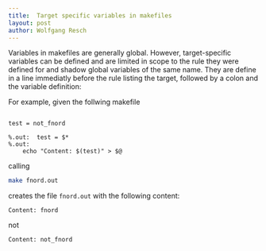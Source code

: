 ```yaml
---
title:  Target specific variables in makefiles
layout: post
author: Wolfgang Resch
---
```


Variables in makefiles are generally global.  However, target-specific
variables can be defined and are limited in scope to the rule they
were defined for and shadow global variables of the same name.  They
are define in a line immediatly before the rule listing the target,
followed by a colon and the variable definition:

For example, given the follwing makefile

```make

test = not_fnord

%.out:  test = $*
%.out: 
    echo "Content: $(test)" > $@
```

calling

```bash
make fnord.out
```

creates the file `fnord.out` with the following content:

```
Content: fnord
```

not

```
Content: not_fnord
```
